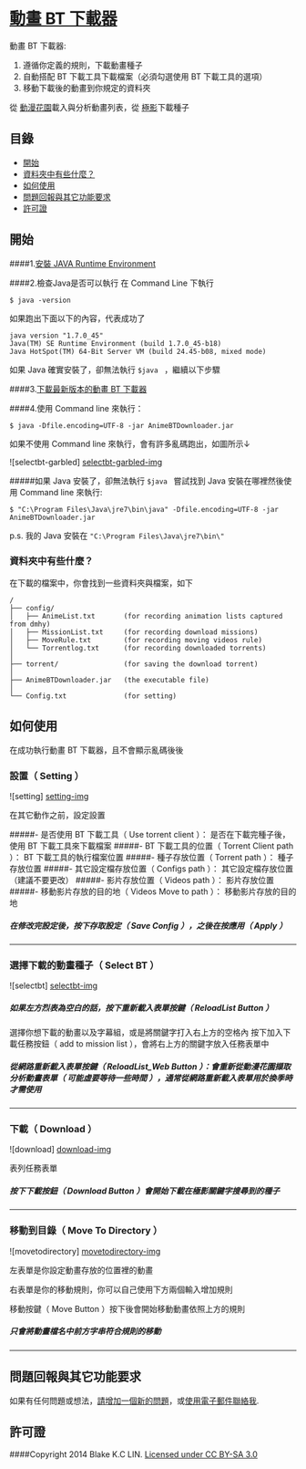 # [動畫 BT 下載器](https://github.com/blake31113/AnimeBTDownloader)

動畫 BT 下載器: 

1. 遵循你定義的規則，下載動畫種子
2. 自動搭配 BT 下載工具下載檔案（必須勾選使用 BT 下載工具的選項）
3. 移動下載後的動畫到你規定的資料夾

從 [動漫花園](http://share.dmhy.org/cms/page/name/programme.html)載入與分析動畫列表，從 [極影](http://bt.ktxp.com/)下載種子

## 目錄
 - [開始](#get-start)
 - [資料夾中有些什麼？](#whats-included)
 - [如何使用](#how-to-use)
 - [問題回報與其它功能要求](#bugs-and-feature-requests)
 - [許可證](#)
 

## 開始

####1.[安裝 JAVA Runtime Environment](http://java.com/zh_TW/download/)

####2.檢查Java是否可以執行
在 Command Line 下執行

    $ java -version
    
如果跑出下面以下的內容，代表成功了

    
```
java version "1.7.0_45"
Java(TM) SE Runtime Environment (build 1.7.0_45-b18)
Java HotSpot(TM) 64-Bit Server VM (build 24.45-b08, mixed mode)
```

如果 Java 確實安裝了，卻無法執行 `$java ` ，繼續以下步驟 

####3.[下載最新版本的動畫 BT 下載器](https://github.com/blake31113/AnimeBTDownloader/raw/master/AnimeBTDownloader_ver1.0.1.zip)

####4.使用 Command line 來執行：

    $ java -Dfile.encoding=UTF-8 -jar AnimeBTDownloader.jar

如果不使用 Command line 來執行，會有許多亂碼跑出，如圖所示↓

![selectbt-garbled] [selectbt-garbled-img]

#####如果 Java 安裝了，卻無法執行 `$java ` 嘗試找到 Java 安裝在哪裡然後使用 Command line 來執行:

    $ "C:\Program Files\Java\jre7\bin\java" -Dfile.encoding=UTF-8 -jar AnimeBTDownloader.jar

p.s. 我的 Java 安裝在 `"C:\Program Files\Java\jre7\bin\"`

### 資料夾中有些什麼？
在下載的檔案中，你會找到一些資料夾與檔案，如下

```
/
├── config/
│   ├── AnimeList.txt       (for recording animation lists captured from dmhy)
│   ├── MissionList.txt     (for recording download missions)
│   ├── MoveRule.txt        (for recording moving videos rule)
│   └── Torrentlog.txt      (for recording downloaded torrents)
│
├── torrent/                (for saving the download torrent)
│   
├── AnimeBTDownloader.jar   (the executable file)
│
└── Config.txt              (for setting)
```
## 如何使用
在成功執行動畫 BT 下載器，且不會顯示亂碼後後

### 設置（ Setting ）
![setting] [setting-img]

在其它動作之前，設定設置

#####- 是否使用 BT 下載工具（ Use torrent client ）：
是否在下載完種子後，使用 BT 下載工具來下載檔案
#####- BT 下載工具的位置（ Torrent Client path ）：
BT 下載工具的執行檔案位置
#####- 種子存放位置（ Torrent path ）：
種子存放位置
#####- 其它設定檔存放位置（ Configs path ）：
其它設定檔存放位置（建議不要更改）
#####- 影片存放位置（ Videos path ）：
影片存放位置
#####- 移動影片存放的目的地（ Videos Move to path ）：
移動影片存放的目的地
##### 在修改完設定後，按下存取設定（ Save Config ），之後在按應用（ Apply ）
---
### 選擇下載的動畫種子（ Select BT ）

![selectbt] [selectbt-img]

##### 如果左方烈表為空白的話，按下重新載入表單按鍵（ ReloadList Button ）

選擇你想下載的動畫以及字幕組，或是將關鍵字打入右上方的空格內
按下加入下載任務按鈕（ add to mission list ），會將右上方的關鍵字放入任務表單中


##### 從網路重新載入表單按鍵（ ReloadList_Web Button ）：會重新從動漫花園擷取分析動畫表單（ 可能虛要等待一些時間 ），通常從網路重新載入表單用於換季時才需使用
---
### 下載（ Download ）

![download] [download-img]

表列任務表單

##### 按下下載按鈕（ Download Button ）會開始下載在極影關鍵字搜尋到的種子

---
### 移動到目錄（ Move To Directory ）

![movetodirectory] [movetodirectory-img]

左表單是你設定動畫存放的位置裡的動畫

右表單是你的移動規則，你可以自己使用下方兩個輸入增加規則

移動按鍵（ Move Button ）按下後會開始移動動畫依照上方的規則

##### 只會將動畫檔名中前方字串符合規則的移動
---
## 問題回報與其它功能要求

如果有任何問題或想法，[請增加一個新的問題](https://github.com/blake31113/AnimeBTDownloader/issues/new)，或[使用電子郵件聯絡我](mailto:blake31113@gmail.com).

## 許可證
####Copyright 2014 Blake K.C LIN. [Licensed under CC BY-SA 3.0](http://creativecommons.org/licenses/by-sa/3.0/)

[selectbt-img]:https://raw.githubusercontent.com/blake31113/AnimeBTDownloader/master/snapshot/selectbt.PNG
[selectbt-garbled-img]:https://raw.githubusercontent.com/blake31113/AnimeBTDownloader/master/snapshot/selectbt_garbled.PNG
[download-img]:https://raw.githubusercontent.com/blake31113/AnimeBTDownloader/master/snapshot/download.PNG
[movetodirectory-img]:https://raw.githubusercontent.com/blake31113/AnimeBTDownloader/master/snapshot/movetodirectory.PNG
[setting-img]:https://raw.githubusercontent.com/blake31113/AnimeBTDownloader/master/snapshot/setting.PNG

